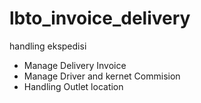 # lbto_invoice_delivery
handling ekspedisi 

- Manage Delivery Invoice
- Manage Driver and kernet Commision
- Handling Outlet location 